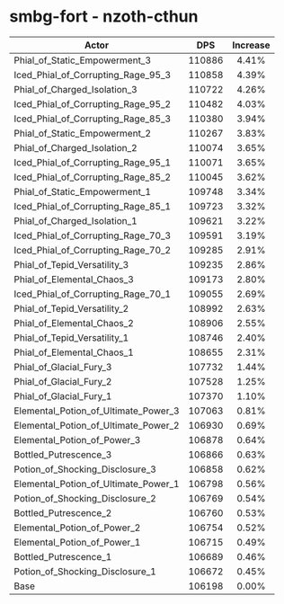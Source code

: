 # smbg-fort - nzoth-cthun
| Actor | DPS | Increase |
|---|:---:|:---:|
|Phial_of_Static_Empowerment_3|110886|4.41%|
|Iced_Phial_of_Corrupting_Rage_95_3|110858|4.39%|
|Phial_of_Charged_Isolation_3|110722|4.26%|
|Iced_Phial_of_Corrupting_Rage_95_2|110482|4.03%|
|Iced_Phial_of_Corrupting_Rage_85_3|110380|3.94%|
|Phial_of_Static_Empowerment_2|110267|3.83%|
|Phial_of_Charged_Isolation_2|110074|3.65%|
|Iced_Phial_of_Corrupting_Rage_95_1|110071|3.65%|
|Iced_Phial_of_Corrupting_Rage_85_2|110045|3.62%|
|Phial_of_Static_Empowerment_1|109748|3.34%|
|Iced_Phial_of_Corrupting_Rage_85_1|109723|3.32%|
|Phial_of_Charged_Isolation_1|109621|3.22%|
|Iced_Phial_of_Corrupting_Rage_70_3|109591|3.19%|
|Iced_Phial_of_Corrupting_Rage_70_2|109285|2.91%|
|Phial_of_Tepid_Versatility_3|109235|2.86%|
|Phial_of_Elemental_Chaos_3|109173|2.80%|
|Iced_Phial_of_Corrupting_Rage_70_1|109055|2.69%|
|Phial_of_Tepid_Versatility_2|108992|2.63%|
|Phial_of_Elemental_Chaos_2|108906|2.55%|
|Phial_of_Tepid_Versatility_1|108746|2.40%|
|Phial_of_Elemental_Chaos_1|108655|2.31%|
|Phial_of_Glacial_Fury_3|107732|1.44%|
|Phial_of_Glacial_Fury_2|107528|1.25%|
|Phial_of_Glacial_Fury_1|107370|1.10%|
|Elemental_Potion_of_Ultimate_Power_3|107063|0.81%|
|Elemental_Potion_of_Ultimate_Power_2|106930|0.69%|
|Elemental_Potion_of_Power_3|106878|0.64%|
|Bottled_Putrescence_3|106866|0.63%|
|Potion_of_Shocking_Disclosure_3|106858|0.62%|
|Elemental_Potion_of_Ultimate_Power_1|106798|0.56%|
|Potion_of_Shocking_Disclosure_2|106769|0.54%|
|Bottled_Putrescence_2|106760|0.53%|
|Elemental_Potion_of_Power_2|106754|0.52%|
|Elemental_Potion_of_Power_1|106715|0.49%|
|Bottled_Putrescence_1|106689|0.46%|
|Potion_of_Shocking_Disclosure_1|106672|0.45%|
|Base|106198|0.00%|

